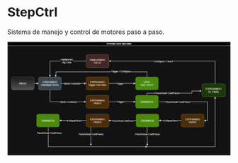 # StepCtrl
Sistema de manejo y control de motores paso a paso.

![Image_Alt](https://github.com/lucashorminoguez/StepCtrl/blob/main/StepCtrl.diagramaDeEstados.png?raw=true)
